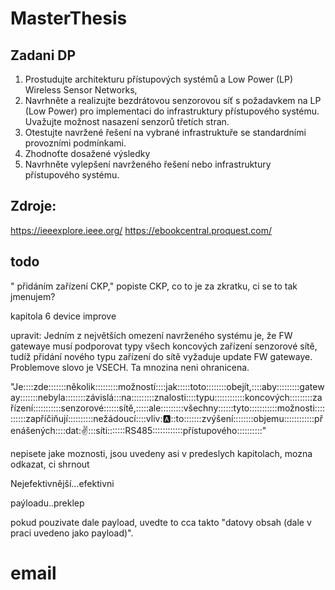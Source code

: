# MasterThesis

## Zadani DP
1. Prostudujte architekturu přístupových systémů a Low Power (LP) Wireless Sensor Networks, 
2. Navrhněte a realizujte bezdrátovou senzorovou síť s požadavkem na LP (Low Power) pro implementaci do infrastruktury přístupového systému. Uvažujte možnost nasazení senzorů třetích stran.  
3. Otestujte navržené řešení na vybrané infrastruktuře se standardními provozními podmínkami.  
4. Zhodnoťte dosažené výsledky 
5. Navrhněte vylepšení navrženého řešení nebo infrastruktury přístupového systému.


## Zdroje:
https://ieeexplore.ieee.org/
https://ebookcentral.proquest.com/




## todo

" přidáním zařízení CKP," popiste CKP, co to je za zkratku, ci se to tak jmenujem?


kapitola 6 device improve

upravit:
Jedním z největších omezení navrženého systému je, že FW gatewaye musí
podporovat typy všech koncových zařízení senzorové sítě, tudíž přidání nového
typu zařízení do sítě vyžaduje update FW gatewaye.
Problemove slovo je VSECH. Ta mnozina neni ohranicena.


"Je::::zde:::::::několik:::::::::možností::::jak:::::toto::::::::obejít,::::aby:::::::::gateway:::::::nebyla::::::::závislá:::na:::::::::znalosti::::typu::::::::::::koncových:::::::::zařízení:::::::::::senzorové::::::sítě,:::::ale:::::::::všechny::::::tyto:::::::::::možnosti::::::::::zapříčiňují::::::::::nežádoucí::::vliv::a:::to:::::::zvýšení::::::::objemu::::::::::::přenášených::::dat::v::::síti:::::::RS485::::::::::::přístupového::::::::::"

nepisete jake moznosti, jsou uvedeny asi v predeslych kapitolach, mozna odkazat, ci shrnout

Nejefektivnější...efektivni

paýloadu..preklep

pokud pouzivate dale payload, uvedte to cca takto "datovy obsah (dale v praci uvedeno jako payload)".




# email


